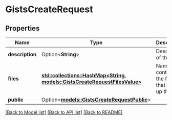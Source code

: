 # GistsCreateRequest

## Properties

Name | Type | Description | Notes
------------ | ------------- | ------------- | -------------
**description** | Option<**String**> | Description of the gist | [optional]
**files** | [**std::collections::HashMap<String, models::GistsCreateRequestFilesValue>**](gists_create_request_files_value.md) | Names and content for the files that make up the gist | 
**public** | Option<[**models::GistsCreateRequestPublic**](gists_create_request_public.md)> |  | [optional]

[[Back to Model list]](../README.md#documentation-for-models) [[Back to API list]](../README.md#documentation-for-api-endpoints) [[Back to README]](../README.md)


